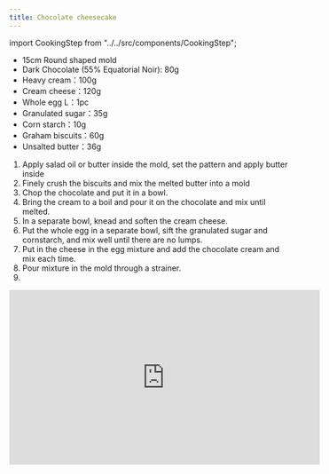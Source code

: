 ```yaml
---
title: Chocolate cheesecake
---
```


import CookingStep from "../../src/components/CookingStep";

- 15cm Round shaped mold
- Dark Chocolate (55% Equatorial Noir): 80g
- Heavy cream：100g
- Cream cheese：120g
- Whole egg L：1pc
- Granulated sugar：35g
- Corn starch：10g
- Graham biscuits：60g
- Unsalted butter：36g

1. Apply salad oil or butter inside the mold, set the pattern and apply butter inside
1. Finely crush the biscuits and mix the melted butter into a mold
1. Chop the chocolate and put it in a bowl.
1. Bring the cream to a boil and pour it on the chocolate and mix until melted.
1. In a separate bowl, knead and soften the cream cheese.
1. Put the whole egg in a separate bowl, sift the granulated sugar and cornstarch, and mix well until there are no lumps.
1. Put in the cheese in the egg mixture and add the chocolate cream and mix each time.
1. Pour mixture in the mold through a strainer.
1. <CookingStep temp="170" time="30-35" preheat />

<div class="youtube-video-container">
<iframe width="560" height="315" src="https://www.youtube.com/embed/rp7zgw1DLhM" title="YouTube video player" frameborder="0" allow="accelerometer; autoplay; clipboard-write; encrypted-media; gyroscope; picture-in-picture; web-share" allowFullScreen></iframe>
</div>
